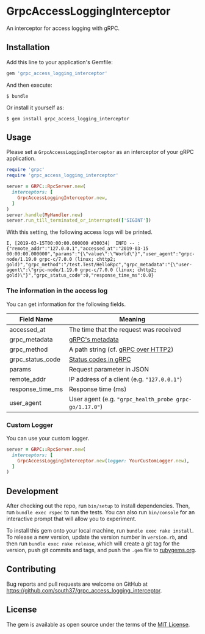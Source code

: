 # GrpcAccessLoggingInterceptor
An interceptor for access logging with gRPC.

## Installation

Add this line to your application's Gemfile:

```ruby
gem 'grpc_access_logging_interceptor'
```

And then execute:

    $ bundle

Or install it yourself as:

    $ gem install grpc_access_logging_interceptor

## Usage
Please set a `GrpcAccessLoggingInterceptor` as an interceptor of your gRPC application.

```ruby
require 'grpc'
require 'grpc_access_logging_interceptor'

server = GRPC::RpcServer.new(
  interceptors: [
    GrpcAccessLoggingInterceptor.new,
  ]
)
server.handle(MyHandler.new)
server.run_till_terminated_or_interrupted(['SIGINT'])
```

With this setting, the following access logs will be printed.

```console
I, [2019-03-15T00:00:00.000000 #30034]  INFO -- : {"remote_addr":"127.0.0.1","accessed_at":"2019-03-15 00:00:00.000000","params":"{\"value\":\"World\"}","user_agent":"grpc-node/1.19.0 grpc-c/7.0.0 (linux; chttp2; gold)","grpc_method":"/test.Test/HelloRpc","grpc_metadata":"{\"user-agent\":\"grpc-node/1.19.0 grpc-c/7.0.0 (linux; chttp2; gold)\"}","grpc_status_code":0,"response_time_ms":0.0}
```

### The information in the access log

You can get information for the following fields.

| Field Name | Meaning |
| -- | -- |
| accessed_at | The time that the request was received  |
| grpc_metadata | [gRPC's metadata](https://grpc.io/docs/guides/concepts/#metadata) |
| grpc_method | A path string (cf. [gRPC over HTTP2](https://github.com/grpc/grpc/blob/master/doc/PROTOCOL-HTTP2.md)) |
| grpc_status_code | [Status codes in gRPC](https://github.com/grpc/grpc/blob/master/doc/statuscodes.md) |
| params | Request parameter in JSON |
| remote_addr |  IP address of a client (e.g. `"127.0.0.1"`) |
| response_time_ms | Response time (ms) |
| user_agent | User agent (e.g. `"grpc_health_probe grpc-go/1.17.0"`) |

### Custom Logger

You can use your custom logger.

```ruby
server = GRPC::RpcServer.new(
  interceptors: [
    GrpcAccessLoggingInterceptor.new(logger: YourCustomLogger.new),
  ]
)
```

## Development

After checking out the repo, run `bin/setup` to install dependencies. Then, run `bundle exec rspec` to run the tests. You can also run `bin/console` for an interactive prompt that will allow you to experiment.

To install this gem onto your local machine, run `bundle exec rake install`. To release a new version, update the version number in `version.rb`, and then run `bundle exec rake release`, which will create a git tag for the version, push git commits and tags, and push the `.gem` file to [rubygems.org](https://rubygems.org).

## Contributing

Bug reports and pull requests are welcome on GitHub at https://github.com/south37/grpc_access_logging_interceptor.

## License

The gem is available as open source under the terms of the [MIT License](https://opensource.org/licenses/MIT).
